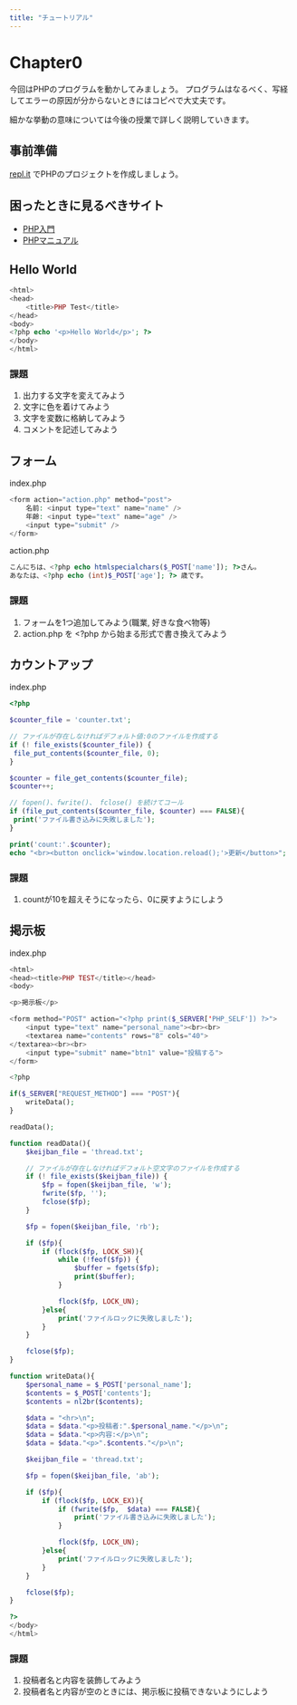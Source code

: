 ```yaml
---
title: "チュートリアル"
---
```


# Chapter0

今回はPHPのプログラムを動かしてみましょう。
プログラムはなるべく、写経してエラーの原因が分からないときにはコピペで大丈夫です。

細かな挙動の意味については今後の授業で詳しく説明していきます。

## 事前準備

[repl.it](https://repl.it/) でPHPのプロジェクトを作成しましょう。

## 困ったときに見るべきサイト

- [PHP入門](https://www.javadrive.jp/php/)
- [PHPマニュアル](https://www.php.net/manual/ja/index.php)

## Hello World

```php
<html>
<head>
    <title>PHP Test</title>
</head>
<body>
<?php echo '<p>Hello World</p>'; ?>
</body>
</html>
```

### 課題

1. 出力する文字を変えてみよう
1. 文字に色を着けてみよう
1. 文字を変数に格納してみよう
1. コメントを記述してみよう

## フォーム

index.php

```php
<form action="action.php" method="post">
    名前: <input type="text" name="name" />
    年齢: <input type="text" name="age" />
    <input type="submit" />
</form>
```

action.php

```php
こんにちは、<?php echo htmlspecialchars($_POST['name']); ?>さん。
あなたは、<?php echo (int)$_POST['age']; ?> 歳です。
```

### 課題

1. フォームを1つ追加してみよう(職業, 好きな食べ物等)
1. action.php を <?php から始まる形式で書き換えてみよう


## カウントアップ

index.php

```php
<?php

$counter_file = 'counter.txt';

// ファイルが存在しなければデフォルト値:0のファイルを作成する
if (! file_exists($counter_file)) {
 file_put_contents($counter_file, 0);
}

$counter = file_get_contents($counter_file);
$counter++;

// fopen()、fwrite()、 fclose() を続けてコール
if (file_put_contents($counter_file, $counter) === FALSE){ 
 print('ファイル書き込みに失敗しました');
}

print('count:'.$counter);
echo "<br><button onclick='window.location.reload();'>更新</button>";
```

### 課題

1. countが10を超えそうになったら、0に戻すようにしよう


## 掲示板

index.php

```php
<html>
<head><title>PHP TEST</title></head>
<body>

<p>掲示板</p>

<form method="POST" action="<?php print($_SERVER['PHP_SELF']) ?>">
    <input type="text" name="personal_name"><br><br>
    <textarea name="contents" rows="8" cols="40">
</textarea><br><br>
    <input type="submit" name="btn1" value="投稿する">
</form>

<?php

if($_SERVER["REQUEST_METHOD"] === "POST"){
    writeData();
}

readData();

function readData(){
    $keijban_file = 'thread.txt';

    // ファイルが存在しなければデフォルト空文字のファイルを作成する
    if (! file_exists($keijban_file)) {
        $fp = fopen($keijban_file, 'w');
        fwrite($fp, '');
        fclose($fp);
    }

    $fp = fopen($keijban_file, 'rb');

    if ($fp){
        if (flock($fp, LOCK_SH)){
            while (!feof($fp)) {
                $buffer = fgets($fp);
                print($buffer);
            }

            flock($fp, LOCK_UN);
        }else{
            print('ファイルロックに失敗しました');
        }
    }

    fclose($fp);
}

function writeData(){
    $personal_name = $_POST['personal_name'];
    $contents = $_POST['contents'];
    $contents = nl2br($contents);

    $data = "<hr>\n";
    $data = $data."<p>投稿者:".$personal_name."</p>\n";
    $data = $data."<p>内容:</p>\n";
    $data = $data."<p>".$contents."</p>\n";

    $keijban_file = 'thread.txt';

    $fp = fopen($keijban_file, 'ab');

    if ($fp){
        if (flock($fp, LOCK_EX)){
            if (fwrite($fp,  $data) === FALSE){
                print('ファイル書き込みに失敗しました');
            }

            flock($fp, LOCK_UN);
        }else{
            print('ファイルロックに失敗しました');
        }
    }

    fclose($fp);
}

?>
</body>
</html>
```

### 課題

1. 投稿者名と内容を装飾してみよう
1. 投稿者名と内容が空のときには、掲示板に投稿できないようにしよう
